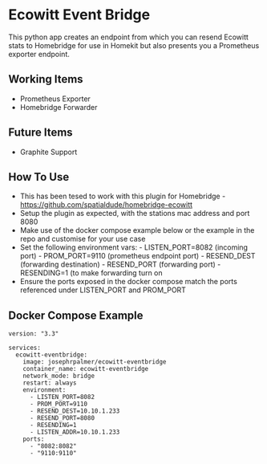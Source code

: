 # Ecowitt Event Bridge

This python app creates an endpoint from which you can resend Ecowitt stats to Homebridge for use in Homekit but also presents you a Prometheus exporter endpoint.

## Working Items
- Prometheus Exporter
- Homebridge Forwarder

## Future Items
- Graphite Support

## How To Use

- This has been tesed to work with this plugin for Homebridge - https://github.com/spatialdude/homebridge-ecowitt
- Setup the plugin as expected, with the stations mac address and port 8080
- Make use of the docker compose example below or the example in the repo and customise for your use case
- Set the following environment vars:
      - LISTEN_PORT=8082 (incoming port)
      - PROM_PORT=9110 (prometheus endpoint port)
      - RESEND_DEST (forwarding destination)
      - RESEND_PORT (forwarding port)
      - RESENDING=1 (to make forwarding turn on
- Ensure the ports exposed in the docker compose match the ports referenced under LISTEN_PORT and PROM_PORT

## Docker Compose Example

```
version: "3.3"

services:
  ecowitt-eventbridge:
    image: josephrpalmer/ecowitt-eventbridge
    container_name: ecowitt-eventbridge
    network_mode: bridge
    restart: always
    environment:
      - LISTEN_PORT=8082
      - PROM_PORT=9110
      - RESEND_DEST=10.10.1.233
      - RESEND_PORT=8080
      - RESENDING=1
      - LISTEN_ADDR=10.10.1.233
    ports:
      - "8082:8082"
      - "9110:9110"
```

